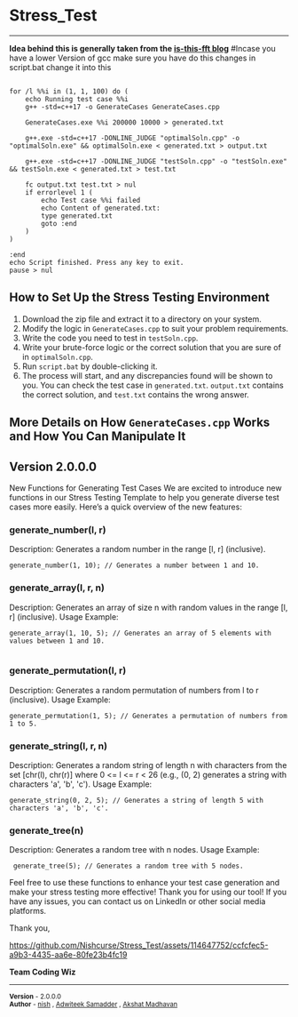 # Stress_Test
------------------------------------------------------------------------
**Idea behind this is generally taken from the [is-this-fft blog](https://codeforces.com/blog/entry/102287)**
#Incase you have a lower Version of gcc
make sure you have do this changes in script.bat change it into this 
```@echo off

for /l %%i in (1, 1, 100) do (
    echo Running test case %%i
    g++ -std=c++17 -o GenerateCases GenerateCases.cpp
    
    GenerateCases.exe %%i 200000 10000 > generated.txt

    g++.exe -std=c++17 -DONLINE_JUDGE "optimalSoln.cpp" -o "optimalSoln.exe" && optimalSoln.exe < generated.txt > output.txt

    g++.exe -std=c++17 -DONLINE_JUDGE "testSoln.cpp" -o "testSoln.exe" && testSoln.exe < generated.txt > test.txt

    fc output.txt test.txt > nul
    if errorlevel 1 (
        echo Test case %%i failed
        echo Content of generated.txt:
        type generated.txt
        goto :end
    )
)

:end
echo Script finished. Press any key to exit.
pause > nul
```


## How to Set Up the Stress Testing Environment

1. Download the zip file and extract it to a directory on your system.
2. Modify the logic in `GenerateCases.cpp` to suit your problem requirements.
3. Write the code you need to test in `testSoln.cpp`.
4. Write your brute-force logic or the correct solution that you are sure of in `optimalSoln.cpp`.
5. Run `script.bat` by double-clicking it.
6. The process will start, and any discrepancies found will be shown to you. You can check the test case in `generated.txt`. `output.txt` contains the correct solution, and `test.txt` contains the wrong answer.

## More Details on How `GenerateCases.cpp` Works and How You Can Manipulate It

## Version 2.0.0.0
New Functions for Generating Test Cases
We are excited to introduce new functions in our Stress Testing Template to help you generate diverse test cases more easily. Here’s a quick overview of the new features:

### generate_number(l, r)

Description: Generates a random number in the range [l, r] (inclusive).


```generate_number(1, 10); // Generates a number between 1 and 10.```

### generate_array(l, r, n)

Description: Generates an array of size n with random values in the range [l, r] (inclusive).
Usage Example:
```
generate_array(1, 10, 5); // Generates an array of 5 elements with values between 1 and 10.


```
### generate_permutation(l, r)

Description: Generates a random permutation of numbers from l to r (inclusive).
Usage Example:
```
generate_permutation(1, 5); // Generates a permutation of numbers from 1 to 5.

```
### generate_string(l, r, n)

Description: Generates a random string of length n with characters from the set [chr(l), chr(r)] where 0 <= l <= r < 26 (e.g., (0, 2) generates a string with characters 'a', 'b', 'c').
Usage Example:
```
generate_string(0, 2, 5); // Generates a string of length 5 with characters 'a', 'b', 'c'.
```
### generate_tree(n)

Description: Generates a random tree with n nodes.
Usage Example:
```
 generate_tree(5); // Generates a random tree with 5 nodes.
```
Feel free to use these functions to enhance your test case generation and make your stress testing more effective!
Thank you for using our tool! If you have any issues, you can contact us on LinkedIn or other social media platforms.

Thank you,  

https://github.com/Nishcurse/Stress_Test/assets/114647752/ccfcfec5-a9b3-4435-aa6e-80fe23b4fc19


**Team Coding Wiz**





---

<sub>**Version** - 2.0.0.0</sub>  
<sub>**Author** - [nish](https://github.com/Nishcurse) , [Adwiteek Samadder](https://github.com/Advtik) , [Akshat Madhavan](https://github.com/GokuUu007)</sub>
